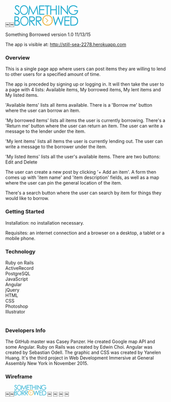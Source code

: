 ￼￼![wireframe](wireframe/logo.png)

Something Borrowed version 1.0 11/13/15

The app is visible at: http://still-sea-2278.herokuapp.com
<br>


### Overview

This is a single page app where users can post items they are willing to lend to other users for a specified amount of time.

The app is preceded by signing up or logging in. It will then take the user to a page with 4 lists: Available items, My borrowed items, My lent items and My listed items.

'Available items' lists all items available. There is a 'Borrow me' button where the user can borrow an item.

'My borrowed items' lists all items the user is currently borrowing. There's a 'Return me' button where the user can return an item. The user can write a message to the lender under the item.

'My lent items' lists all items the user is currently lending out. The user can write a message to the borrower under the item.

'My listed items' lists all the user's available items. There are two buttons: Edit and Delete

The user can create a new post by clicking '+ Add an item'. A form then comes up with 'item name' and 'item description' fields, as well as a map where the user can pin the general location of the item.

There's a search button where the user can search by item for things they would like to borrow.
<br>


### Getting Started

Installation: no installation necessary.

Requisites: an internet connection and a browser on a desktop, a tablet or a mobile phone.
<br>


### Technology

Ruby on Rails<br>
ActiveRecord<br>
PostgreSQL<br>
JavaScript<br>
Angular<br>
jQuery<br>
HTML<br>
CSS<br>
Photoshop<br>
Illustrator<br>
<br>


### Developers Info

The GitHub master was Casey Panzer. He created Google map API and some Angular. Ruby on Rails was created by Edwin Choi. Angular was created by Sebastian Odell. The graphic and CSS was created by Yanelen Huang. It's the third project in Web Development Immersive at General Assembly New York in November 2015.
<br>


### Wireframe

￼￼[![wireframe](wireframe/logo-s.png)](wireframe/project3_wireframe.pdf)
￼
￼
￼
￼

